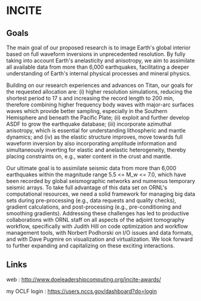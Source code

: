 INCITE
======


Goals
-----

The main goal of our proposed research is to image Earth's global interior based on full waveform inversions in unprecedented resolution. By fully taking into account Earth's anelasticity and anisotropy, we aim to assimilate all available data from more than 6,000 earthquakes, facilitating a deeper understanding of Earth's internal physical processes and mineral physics.

Building on our research experiences and advances on Titan,
our goals for the requested allocation are: (i) higher resolution simulations, reducing the shortest period to 17 s and increasing the record length to 200 min, therefore combining higher frequency body waves with major-arc surfaces waves which provide better sampling, especially in the Southern Hemisphere and beneath the Pacific Plate; (ii) exploit and further develop ASDF to grow the earthquake database; (iii) incorporate azimuthal anisotropy, which is essential for understanding lithospheric and mantle dynamics; and (iv) as the elastic structure improves, move towards full waveform inversion by also incorporating amplitude information and simultaneously inverting for elastic and anelastic heterogeneity, thereby placing constraints on, e.g., water content in the crust and mantle.


Our ultimate goal is to assimilate seismic data from more than 6,000 earthquakes within the magnitude range 5.5 <= M_w <= 7.0, which have been recorded by global seismographic networks and numerous temporary seismic arrays.
To take full advantage of this data set on ORNL's computational resources,
we need a solid framework for managing big data sets during pre-processing (e.g., data requests and quality checks), gradient calculations, and post-processing (e.g., pre-conditioning and smoothing gradients).
Addressing these challenges has led to productive collaborations with ORNL staff on all aspects of the adjoint tomography workflow, specifically with Judith Hill on code optimization and workflow management tools, with Norbert Podhorski on I/O issues and data formats, and with Dave Pugmire on visualization and virtualization. We look forward to further expanding and capitalizing on these exciting interactions.

Links
-----

web           : http://www.doeleadershipcomputing.org/incite-awards/

my OCLF login : https://users.nccs.gov/dashboard?do=login

